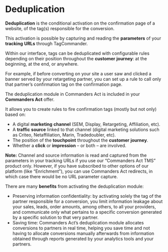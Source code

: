 # Deduplication

**Deduplication** is the conditional activation on the confirmation page of a website, of the tag(s) responsible for the conversion.

This activation is possible by capturing and reading the **parameters** of your **tracking** **URLs** through TagCommander.

Within our interface, tags can be deduplicated with configurable rules depending on their position throughout the **customer** **journey**: at the beginning, at the end, or anywhere.

For example, if before converting on your site a user saw and clicked a banner served by your retargeting partner, you can set up a rule to call only that partner’s confirmation tag on the confirmation page.

The deduplication module in Commanders Act is included in your **Commanders Act** offer.

It allows you to create rules to fire confirmation tags (mostly but not only) based on:

* A digital **marketing** **channel** (SEM, Display, Retargeting, Affiliation, etc).
* A **traffic** **source** linked to that channel (digital marketing solutions such as Criteo, Netaffiliation, Marin, Tradedoubler, etc).
* The position of the **touchpoint** throughout the **customer** **journey**.
* Whether a **click** or **impression** – or both – are involved.

**Note:** Channel and source information is read and captured from the parameters in your tracking URLs if you use our “Commanders Act TMS” product only. However, if you have subscribed to other options of our platform (like “Enrichment”), you can use Commanders Act redirects, in which case there would be no URL parameter capture.

There are many **benefits** from activating the deduplication module:

* Preserving information confidentiality: by activating solely the tag of the partner responsible for a conversion, you limit information leakage about your sales, leads, order amounts, among others, to all your providers, and communicate only what pertains to a specific conversion generated by a specific solution to that very partner.
* Saving time: Commanders Act’s deduplication module allocates conversions to partners in real time, helping you save time and not having to allocate conversions manually afterwards from information obtained through reports generated by your analytics tools and your partners.
